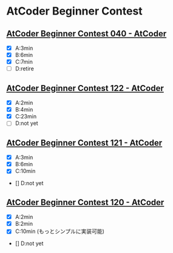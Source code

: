 # AtCoder Beginner Contest

## [AtCoder Beginner Contest 040 \- AtCoder]( https://atcoder.jp/contests/abc040 )

* [x] A:3min
* [x] B:6min
* [x] C:7min
* [ ] D:retire

## [AtCoder Beginner Contest 122 \- AtCoder]( https://atcoder.jp/contests/abc122 )

* [x] A:2min
* [x] B:4min
* [x] C:23min
* [ ] D:not yet

## [AtCoder Beginner Contest 121 \- AtCoder]( https://atcoder.jp/contests/abc121 )

* [x] A:3min
* [x] B:6min
* [x] C:10min
* [] D:not yet

## [AtCoder Beginner Contest 120 \- AtCoder]( https://atcoder.jp/contests/abc120 )

* [x] A:2min
* [x] B:2min
* [x] C:10min (もっとシンプルに実装可能)
* [] D:not yet
